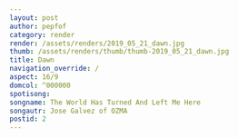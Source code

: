 ```yaml
---
layout: post
author: pepfof
category: render
render: /assets/renders/2019_05_21_dawn.jpg
thumb: /assets/renders/thumb/thumb-2019_05_21_dawn.jpg
title: Dawn
navigation_override: /
aspect: 16/9
domcol: ^000000
spotisong: 
songname: The World Has Turned And Left Me Here
songautr: Jose Galvez of OZMA
postid: 2
---
```


<!--USER BEGIN 1-->

<!--USER END 1-->

<!--more-->
<!--USER BEGIN 2-->

<!--USER END 2-->

